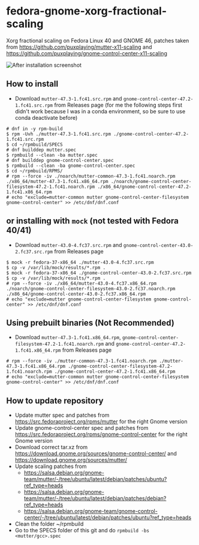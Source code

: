 # fedora-gnome-xorg-fractional-scaling

Xorg fractional scaling on Fedora Linux 40 and GNOME 46, patches taken from https://github.com/puxplaying/mutter-x11-scaling and https://github.com/puxplaying/gnome-control-center-x11-scaling

![After installation screenshot](https://user-images.githubusercontent.com/58503327/202655092-7eff9828-589e-4d81-a061-d97ef68d19b9.png)

## How to install

- Download `mutter-47.3-1.fc41.src.rpm` and `gnome-control-center-47.2-1.fc41.src.rpm` from Releases page
  (for me the following steps first didn't work because I was in a conda environment, so be sure to use conda deactivate before)

```
# dnf in -y rpm-build
$ rpm -Uvh ./mutter-47.3-1.fc41.src.rpm ./gnome-control-center-47.2-1.fc41.src.rpm
$ cd ~/rpmbuild/SPECS
# dnf builddep mutter.spec
$ rpmbuild --clean -ba mutter.spec
# dnf builddep gnome-control-center.spec
$ rpmbuild --clean -ba gnome-control-center.spec
$ cd ~/rpmbuild/RPMS/
# rpm --force -iv ./noarch/mutter-common-47.3-1.fc41.noarch.rpm ./x86_64/mutter-47.3-1.fc41.x86_64.rpm ./noarch/gnome-control-center-filesystem-47.2-1.fc41.noarch.rpm ./x86_64/gnome-control-center-47.2-1.fc41.x86_64.rpm
# echo "exclude=mutter-common mutter gnome-control-center-filesystem gnome-control-center" >> /etc/dnf/dnf.conf
```

## or installing with `mock` (not tested with Fedora 40/41)

- Download `mutter-43.0-4.fc37.src.rpm` and `gnome-control-center-43.0-2.fc37.src.rpm` from Releases page

```
$ mock -r fedora-37-x86_64 ./mutter-43.0-4.fc37.src.rpm
$ cp -v /var/lib/mock/results/*.rpm .
$ mock -r fedora-37-x86_64 ./gnome-control-center-43.0-2.fc37.src.rpm
$ cp -v /var/lib/mock/results/*.rpm .
# rpm --force -iv ./x86_64/mutter-43.0-4.fc37.x86_64.rpm ./noarch/gnome-control-center-filesystem-43.0-2.fc37.noarch.rpm ./x86_64/gnome-control-center-43.0-2.fc37.x86_64.rpm
# echo "exclude=mutter gnome-control-center-filesystem gnome-control-center" >> /etc/dnf/dnf.conf
```

## Using prebuilt binaries (Not Recommended)

- Download `mutter-47.3-1.fc41.x86_64.rpm`, `gnome-control-center-filesystem-47.2-1.fc41.noarch.rpm` and `gnome-control-center-47.2-1.fc41.x86_64.rpm` from Releases page

```
# rpm --force -iv ./mutter-common-47.3-1.fc41.noarch.rpm ./mutter-47.3-1.fc41.x86_64.rpm ./gnome-control-center-filesystem-47.2-1.fc41.noarch.rpm ./gnome-control-center-47.2-1.fc41.x86_64.rpm
# echo "exclude=mutter-common mutter gnome-control-center-filesystem gnome-control-center" >> /etc/dnf/dnf.conf
```

## How to update repository

- Update mutter spec and patches from https://src.fedoraproject.org/rpms/mutter for the right Gnome version
- Update gnome-control-center spec and patches from https://src.fedoraproject.org/rpms/gnome-control-center for the right Gnome version
- Download correct tar.xz from https://download.gnome.org/sources/gnome-control-center/ and https://download.gnome.org/sources/mutter/
- Update scaling patches from
  - https://salsa.debian.org/gnome-team/mutter/-/tree/ubuntu/latest/debian/patches/ubuntu?ref_type=heads
  - https://salsa.debian.org/gnome-team/mutter/-/tree/ubuntu/latest/debian/patches/debian?ref_type=heads
  - https://salsa.debian.org/gnome-team/gnome-control-center/-/tree/ubuntu/latest/debian/patches/ubuntu?ref_type=heads
- Clean the folder ~/rpmbuild
- Go to the SPECS folder of this git and do
  `rpmbuild -bs <mutter/gcc>.spec`
